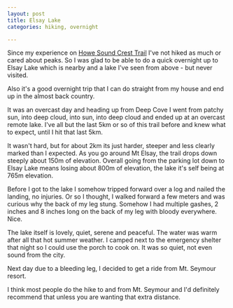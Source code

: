 ```yaml
---
layout: post
title: Elsay Lake
categories: hiking, overnight

---
```


Since my experience on [Howe Sound Crest Trail](/2024-07-17-my-limit.html) I've not hiked as much or cared about peaks. So I was glad to be able to do a quick overnight up to Elsay Lake which is nearby and a lake I've seen from above - but never visited.

Also it's a good overnight trip that I can do straight from my house and end up in the almost back country.

<div class="strava-embed-placeholder" data-embed-type="activity" data-embed-id="12318210614" data-style="standard"></div><script src="https://strava-embeds.com/embed.js"></script>

It was an overcast day and heading up from Deep Cove I went from patchy sun, into deep cloud, into sun, into deep cloud and ended up at an overcast remote lake. I've all but the last 5km or so of this trail before and knew what to expect, until I hit that last 5km. 

It wasn't hard, but for about 2km its just harder, steeper and less clearly marked than I expected. As you go around Mt Elsay, the trail drops down steeply about 150m of elevation. Overall going from the parking lot down to Elsay Lake means losing about 800m of elevation, the lake it's self being at 765m elevation.

Before I got to the lake I somehow tripped forward over a log and nailed the landing, no injuries. Or so I thought, I walked forward a few meters and was curious why the back of my leg stung. Somehow I had multiple gashes, 2 inches and 8 inches long on the back of my leg with bloody everywhere. Nice.

The lake itself is lovely, quiet, serene and peaceful. The water was warm after all that hot summer weather. I camped next to the emergency shelter that night so I could use the porch to cook on. It was so quiet, not even sound from the city.

Next day due to a bleeding leg, I decided to get a ride from Mt. Seymour resort. 

<div class="strava-embed-placeholder" data-embed-type="activity" data-embed-id="12318247010" data-style="standard"></div><script src="https://strava-embeds.com/embed.js"></script>

I think most people do the hike to and from Mt. Seymour and I'd definitely recommend that unless you are wanting that extra distance.
